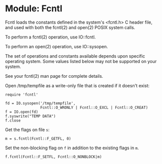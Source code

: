 # Module: Fcntl
    

Fcntl loads the constants defined in the system's <fcntl.h> C header file, and
used with both the fcntl(2) and open(2) POSIX system calls.

To perform a fcntl(2) operation, use IO::fcntl.

To perform an open(2) operation, use IO::sysopen.

The set of operations and constants available depends upon specific operating
system.  Some values listed below may not be supported on your system.

See your fcntl(2) man page for complete details.

Open /tmp/tempfile as a write-only file that is created if it doesn't exist:

    require 'fcntl'

    fd = IO.sysopen('/tmp/tempfile',
                    Fcntl::O_WRONLY | Fcntl::O_EXCL | Fcntl::O_CREAT)
    f = IO.open(fd)
    f.syswrite("TEMP DATA")
    f.close

Get the flags on file `s`:

    m = s.fcntl(Fcntl::F_GETFL, 0)

Set the non-blocking flag on `f` in addition to the existing flags in `m`.

    f.fcntl(Fcntl::F_SETFL, Fcntl::O_NONBLOCK|m)



